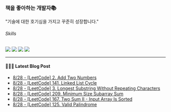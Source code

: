
### 책을 좋아하는 개발자📚
"기술에 대한 호기심을 가지고 꾸준히 성장합니다."

###### Skills
<img src="https://img.shields.io/badge/java-c74634?style=flat-square&logo=oracle&logoColor=white"> <img src="https://img.shields.io/badge/spring-6DB33F?style=flat-square&logo=spring&logoColor=white"> <img src="https://img.shields.io/badge/mysql-4479A1?style=flat-square&logo=mysql&logoColor=white"> <img src="https://img.shields.io/badge/redis-DC382D?style=flat-square&logo=redis&logoColor=white">

------
#### 💁🏻‍♂️ Latest Blog Post

 - [8/28 - [LeetCode] 2. Add Two Numbers](https://syeon2.github.io/devlog/leetcode-add-two-numbers.html)
 - [8/28 - [LeetCode] 141. Linked List Cycle](https://syeon2.github.io/devlog/leetcode-linked-list-cycle.html)
 - [8/28 - [LeetCode] 3. Longest Substring Without Repeating Characters](https://syeon2.github.io/devlog/leetcode-longest-substring-without-repeating-characters.html)
 - [8/28 - [LeetCode] 209. Minimum Size Subarray Sum](https://syeon2.github.io/devlog/leetcode-minimum-size-subarray-sum.html)
 - [8/28 - [LeetCode] 167. Two Sum II - Input Array Is Sorted](https://syeon2.github.io/devlog/leetcode-two-sum2-input-array-is-sorted.html)
 - [8/28 - [LeetCode] 125. Valid Palindrome](https://syeon2.github.io/devlog/leetcode-valid-palindrome.html)
